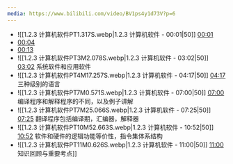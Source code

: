 ```yaml
---
media: https://www.bilibili.com/video/BV1ps4y1d73V?p=6
---
```


- ![[1.2.3 计算机软件PT1.317S.webp|1.2.3 计算机软件 - 00:01|50]] [00:01](https://www.bilibili.com/video/BV1ps4y1d73V?p=6&t=1.317275#t=1.32) 
- [00:04](https://www.bilibili.com/video/BV1ps4y1d73V?p=6&t=4.439357#t=4.44) 
- [00:13](https://www.bilibili.com/video/BV1ps4y1d73V?p=6&t=13.583694#t=13.58) 
- ![[1.2.3 计算机软件PT3M2.078S.webp|1.2.3 计算机软件 - 03:02|50]] [03:02](https://www.bilibili.com/video/BV1ps4y1d73V?p=6&t=182.077741#t=03:02.08) 系统软件和应用软件
- ![[1.2.3 计算机软件PT4M17.257S.webp|1.2.3 计算机软件 - 04:17|50]] [04:17](https://www.bilibili.com/video/BV1ps4y1d73V?p=6&t=257.256614#t=04:17.26) 三种级别的语言
- ![[1.2.3 计算机软件PT7M0.571S.webp|1.2.3 计算机软件 - 07:00|50]] [07:00](https://www.bilibili.com/video/BV1ps4y1d73V?p=6&t=420.571099#t=07:00.57) 编译程序和解释程序的不同，以及例子讲解
- ![[1.2.3 计算机软件PT7M25.066S.webp|1.2.3 计算机软件 - 07:25|50]] [07:25](https://www.bilibili.com/video/BV1ps4y1d73V?p=6&t=445.066264#t=07:25.07) 翻译程序包括编译期，汇编器，解释器
- ![[1.2.3 计算机软件PT10M52.663S.webp|1.2.3 计算机软件 - 10:52|50]] [10:52](https://www.bilibili.com/video/BV1ps4y1d73V?p=6&t=652.662968#t=10:52.66) 软件和硬件的逻辑功能等价性，指令集体系结构
- ![[1.2.3 计算机软件PT11M0.626S.webp|1.2.3 计算机软件 - 11:00|50]] [11:00](https://www.bilibili.com/video/BV1ps4y1d73V?p=6&t=660.626233#t=11:00.63)  知识回顾与重要考点]]